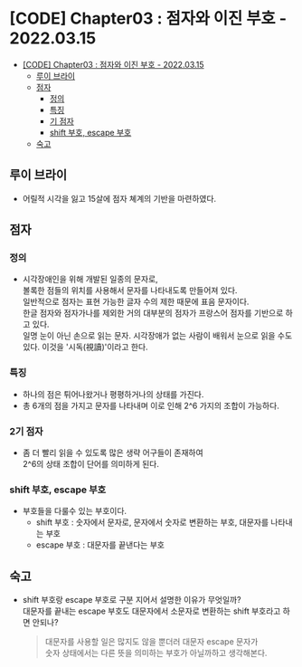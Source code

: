 # [CODE] Chapter03 : 점자와 이진 부호 - 2022.03.15

<!-- TOC -->

- [[CODE] Chapter03 : 점자와 이진 부호 - 2022.03.15](#code-chapter03--%EC%A0%90%EC%9E%90%EC%99%80-%EC%9D%B4%EC%A7%84-%EB%B6%80%ED%98%B8---20220315)
  - [루이 브라이](#%EB%A3%A8%EC%9D%B4-%EB%B8%8C%EB%9D%BC%EC%9D%B4)
  - [점자](#%EC%A0%90%EC%9E%90)
    - [정의](#%EC%A0%95%EC%9D%98)
    - [특징](#%ED%8A%B9%EC%A7%95)
    - [기 점자](#%EA%B8%B0-%EC%A0%90%EC%9E%90)
    - [shift 부호, escape 부호](#shift-%EB%B6%80%ED%98%B8-escape-%EB%B6%80%ED%98%B8)
  - [숙고](#%EC%88%99%EA%B3%A0)

<!-- /TOC -->

## 루이 브라이
- 어릴적 시각을 잃고 15살에 점자 쳬계의 기반을 마련하였다.

## 점자
### 정의
- 시각장애인을 위해 개발된 일종의 문자로,  
  볼록한 점들의 위치를 사용해서 문자를 나타내도록 만들어져 있다.  
  일반적으로 점자는 표현 가능한 글자 수의 제한 때문에 표음 문자이다.  
  한글 점자와 점자가나를 제외한 거의 대부분의 점자가 프랑스어 점자를 기반으로 하고 있다.  
  일명 눈이 아닌 손으로 읽는 문자. 시각장애가 없는 사람이 배워서 눈으로 읽을 수도 있다. 이것을 '시독(視讀)'이라고 한다.

### 특징
- 하나의 점은 튀어나왔거나 평평하거나의 상태를 가진다.
- 총 6개의 점을 가지고 문자를 나타내며 이로 인해 2^6 가지의 조합이 가능하다.

### 2기 점자
- 좀 더 빨리 읽을 수 있도록 많은 생략 어구들이 존재하여  
  2^6의 상태 조합이 단어를 의미하게 된다.

### shift 부호, escape 부호
- 부호들을 다룰수 있는 부호이다.
  - shift 부호 : 숫자에서 문자로, 문자에서 숫자로 변환하는 부호, 대문자를 나타내는 부호
  - escape 부호 : 대문자를 끝낸다는 부호

## 숙고
- shift 부호랑 escape 부호로 구분 지어서 설명한 이유가 무엇일까?  
  대문자를 끝내는 escape 부호도 대문자에서 소문자로 변환하는 shift 부호라고 하면 안되나?  
  > 대문자를 사용할 일은 많지도 않을 뿐더러 대문자 escape 문자가  
  > 숫자 상태에서는 다른 뜻을 의미하는 부호가 아닐까하고 생각해본다.
